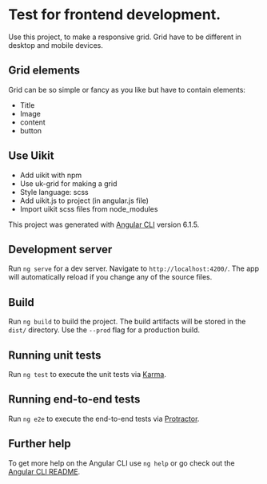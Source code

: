 # Test for frontend development.

Use this project, to make a responsive grid. Grid have to be different in desktop and mobile devices.</p>

## Grid elements
Grid can be so simple or fancy as you like but have to contain elements:

- Title
- Image
- content
- button

## Use Uikit

- Add uikit with npm
- Use uk-grid for making a grid
- Style language: scss
- Add uikit.js to project (in angular.js file)
- Import uikit scss files from node_modules


This project was generated with [Angular CLI](https://github.com/angular/angular-cli) version 6.1.5.

## Development server

Run `ng serve` for a dev server. Navigate to `http://localhost:4200/`. The app will automatically reload if you change any of the source files.

## Build

Run `ng build` to build the project. The build artifacts will be stored in the `dist/` directory. Use the `--prod` flag for a production build.

## Running unit tests

Run `ng test` to execute the unit tests via [Karma](https://karma-runner.github.io).

## Running end-to-end tests

Run `ng e2e` to execute the end-to-end tests via [Protractor](http://www.protractortest.org/).

## Further help

To get more help on the Angular CLI use `ng help` or go check out the [Angular CLI README](https://github.com/angular/angular-cli/blob/master/README.md).
